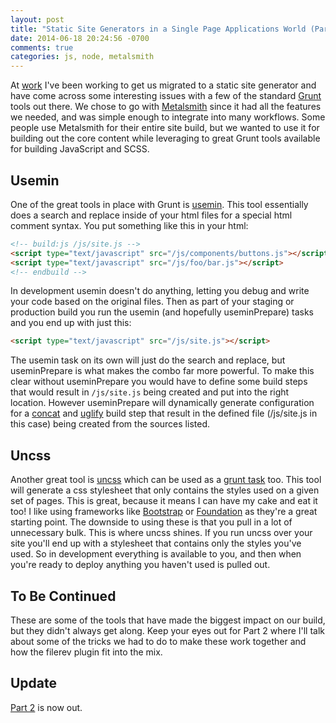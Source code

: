 ```yaml
---
layout: post
title: "Static Site Generators in a Single Page Applications World (Part 1)"
date: 2014-06-18 20:24:56 -0700
comments: true
categories: js, node, metalsmith
---
```

At [work](http://www.extrahop.com) I've been working to get us migrated to a static site generator and have come across some interesting issues with a few of the standard [Grunt](http://gruntjs.com/) tools out there. We chose to go with [Metalsmith](http://www.metalsmith.io/) since it had all the features we needed, and was simple enough to integrate into many workflows. Some people use Metalsmith for their entire site build, but we wanted to use it for building out the core content while leveraging to great Grunt tools available for building JavaScript and SCSS.

## Usemin
One of the great tools in place with Grunt is [usemin](https://github.com/yeoman/grunt-usemin). This tool essentially does a search and replace inside of your html files for a special html comment syntax. You put something like this in your html:

``` html
<!-- build:js /js/site.js -->
<script type="text/javascript" src="/js/components/buttons.js"></script>
<script type="text/javascript" src="/js/foo/bar.js"></script>
<!-- endbuild -->
```

In development usemin doesn't do anything, letting you debug and write your code based on the original files. Then as part of your staging or production build you run the usemin (and hopefully useminPrepare) tasks and you end up with just this:

``` html
<script type="text/javascript" src="/js/site.js"></script>
```

The usemin task on its own will just do the search and replace, but useminPrepare is what makes the combo far more powerful. To make this clear without useminPrepare you would have to define some build steps that would result in `/js/site.js` being created and put into the right location. However useminPrepare will dynamically generate configuration for a [concat](https://github.com/gruntjs/grunt-contrib-concat) and [uglify](https://github.com/gruntjs/grunt-contrib-uglify) build step that result in the defined file (/js/site.js in this case) being created from the sources listed.

## Uncss
Another great tool is [uncss](https://github.com/giakki/uncss) which can be used as a [grunt task](https://github.com/addyosmani/grunt-uncss) too. This tool will generate a css stylesheet that only contains the styles used on a given set of pages. This is great, because it means I can have my cake and eat it too! I like using frameworks like [Bootstrap](http://getbootstrap.com/) or [Foundation](http://foundation.zurb.com/) as they're a great starting point. The downside to using these is that you pull in a lot of unnecessary bulk. This is where uncss shines. If you run uncss over your site you'll end up with a stylesheet that contains only the styles you've used. So in development everything is available to you, and then when you're ready to deploy anything you haven't used is pulled out.

## To Be Continued
These are some of the tools that have made the biggest impact on our build, but they didn't always get along. Keep your eyes out for Part 2 where I'll talk about some of the tricks we had to do to make these work together and how the filerev plugin fit into the mix.

## Update
[Part 2](http://blog.boushley.net/blog/2014/06/27/static-site-generators-in-a-single-page-applications-world-part-2/) is now out.
